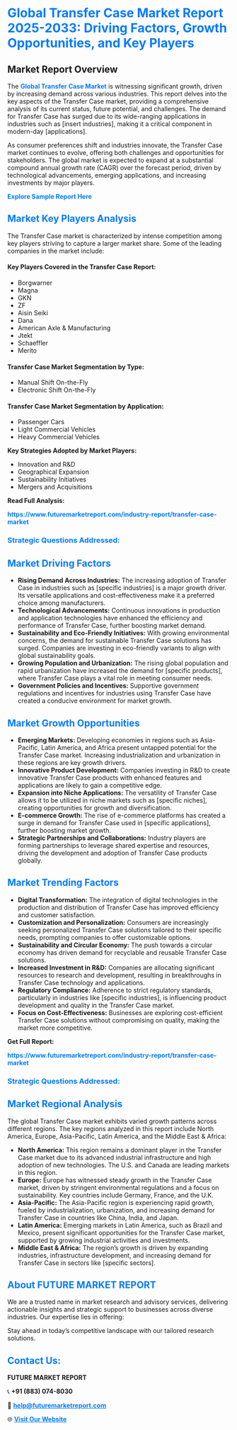 <h1 style="color: #007BFF;">Global Transfer Case Market Report 2025-2033: Driving Factors, Growth Opportunities, and Key Players</h1>

<section id="overview">
<h2>Market Report Overview</h2>
<p>The <a href="https://www.futuremarketreport.com/industry-report/transfer-case-market" style="color: #007BFF; text-decoration: none;"><strong>Global Transfer Case Market</strong></a> is witnessing significant growth, driven by increasing demand across various industries. This report delves into the key aspects of the Transfer Case market, providing a comprehensive analysis of its current status, future potential, and challenges. The demand for Transfer Case has surged due to its wide-ranging applications in industries such as [insert industries], making it a critical component in modern-day [applications].</p>
<p>As consumer preferences shift and industries innovate, the Transfer Case market continues to evolve, offering both challenges and opportunities for stakeholders. The global market is expected to expand at a substantial compound annual growth rate (CAGR) over the forecast period, driven by technological advancements, emerging applications, and increasing investments by major players.</p>
</section>

<section id="overview">
<p><a href="https://www.futuremarketreport.com/request-sample/reportId=105550" style="color: #007BFF; text-decoration: none;"><strong>Explore Sample Report Here</strong></a></p>
</section>

<section id="key-players">
<h2 style="color: #007BFF;">Market Key Players Analysis</h2>
<p>The Transfer Case market is characterized by intense competition among key players striving to capture a larger market share. Some of the leading companies in the market include:</p>
<h4>Key Players Covered in the Transfer Case Report:</h4>
<ul><li>Borgwarner</li><li>Magna</li><li>GKN</li><li>ZF</li><li>Aisin Seiki</li><li>Dana</li><li>American Axle &amp; Manufacturing</li><li>Jtekt</li><li>Schaeffler</li><li>Merito</li></ul>
<h4>Transfer Case Market Segmentation by Type:</h4>
<ul><li>Manual Shift On-the-Fly</li><li>Electronic Shift On-the-Fly</li></ul>

<h4>Transfer Case Market Segmentation by Application:</h4>
<ul><li>Passenger Cars</li><li>Light Commercial Vehicles</li><li>Heavy Commercial Vehicles</li></ul>
<p><strong>Key Strategies Adopted by Market Players:</strong></p>
<ul>
<li>Innovation and R&D</li>
<li>Geographical Expansion</li>
<li>Sustainability Initiatives</li>
<li>Mergers and Acquisitions</li>
</ul>
</section>

<section>
<p><strong>Read Full Analysis: </strong></p><a href="https://www.futuremarketreport.com/industry-report/transfer-case-market" style="color: #007BFF; text-decoration: none;"><strong>https://www.futuremarketreport.com/industry-report/transfer-case-market</strong></a>
<h3 style="color: #007BFF;">Strategic Questions Addressed:</h3>
</section>

<section id="driving-factors">
<h2 style="color: #007BFF;">Market Driving Factors</h2>
<ul>
<li><strong>Rising Demand Across Industries:</strong> The increasing adoption of Transfer Case in industries such as [specific industries] is a major growth driver. Its versatile applications and cost-effectiveness make it a preferred choice among manufacturers.</li>
<li><strong>Technological Advancements:</strong> Continuous innovations in production and application technologies have enhanced the efficiency and performance of Transfer Case, further boosting market demand.</li>
<li><strong>Sustainability and Eco-Friendly Initiatives:</strong> With growing environmental concerns, the demand for sustainable Transfer Case solutions has surged. Companies are investing in eco-friendly variants to align with global sustainability goals.</li>
<li><strong>Growing Population and Urbanization:</strong> The rising global population and rapid urbanization have increased the demand for [specific products], where Transfer Case plays a vital role in meeting consumer needs.</li>
<li><strong>Government Policies and Incentives:</strong> Supportive government regulations and incentives for industries using Transfer Case have created a conducive environment for market growth.</li>
</ul>
</section>

<section id="growth-opportunities">
<h2 style="color: #007BFF;">Market Growth Opportunities</h2>
<ul>
<li><strong>Emerging Markets:</strong> Developing economies in regions such as Asia-Pacific, Latin America, and Africa present untapped potential for the Transfer Case market. Increasing industrialization and urbanization in these regions are key growth drivers.</li>
<li><strong>Innovative Product Development:</strong> Companies investing in R&D to create innovative Transfer Case products with enhanced features and applications are likely to gain a competitive edge.</li>
<li><strong>Expansion into Niche Applications:</strong> The versatility of Transfer Case allows it to be utilized in niche markets such as [specific niches], creating opportunities for growth and diversification.</li>
<li><strong>E-commerce Growth:</strong> The rise of e-commerce platforms has created a surge in demand for Transfer Case used in [specific applications], further boosting market growth.</li>
<li><strong>Strategic Partnerships and Collaborations:</strong> Industry players are forming partnerships to leverage shared expertise and resources, driving the development and adoption of Transfer Case products globally.</li>
</ul>
</section>

<section id="trending-factors">
<h2 style="color: #007BFF;">Market Trending Factors</h2>
<ul>
<li><strong>Digital Transformation:</strong> The integration of digital technologies in the production and distribution of Transfer Case has improved efficiency and customer satisfaction.</li>
<li><strong>Customization and Personalization:</strong> Consumers are increasingly seeking personalized Transfer Case solutions tailored to their specific needs, prompting companies to offer customizable options.</li>
<li><strong>Sustainability and Circular Economy:</strong> The push towards a circular economy has driven demand for recyclable and reusable Transfer Case solutions.</li>
<li><strong>Increased Investment in R&D:</strong> Companies are allocating significant resources to research and development, resulting in breakthroughs in Transfer Case technology and applications.</li>
<li><strong>Regulatory Compliance:</strong> Adherence to strict regulatory standards, particularly in industries like [specific industries], is influencing product development and quality in the Transfer Case market.</li>
<li><strong>Focus on Cost-Effectiveness:</strong> Businesses are exploring cost-efficient Transfer Case solutions without compromising on quality, making the market more competitive.</li>
</ul>
</section>

<section>
<p><strong>Get Full Report: </strong></p><a href="https://www.futuremarketreport.com/industry-report/transfer-case-market" style="color: #007BFF; text-decoration: none;"><strong>https://www.futuremarketreport.com/industry-report/transfer-case-market</strong></a>
<h3 style="color: #007BFF;">Strategic Questions Addressed:</h3>
</section>


<section id="regional-analysis">
<h2 style="color: #007BFF;">Market Regional Analysis</h2>
<p>The global Transfer Case market exhibits varied growth patterns across different regions. The key regions analyzed in this report include North America, Europe, Asia-Pacific, Latin America, and the Middle East & Africa:</p>
<ul>
<li><strong>North America:</strong> This region remains a dominant player in the Transfer Case market due to its advanced industrial infrastructure and high adoption of new technologies. The U.S. and Canada are leading markets in this region.</li>
<li><strong>Europe:</strong> Europe has witnessed steady growth in the Transfer Case market, driven by stringent environmental regulations and a focus on sustainability. Key countries include Germany, France, and the U.K.</li>
<li><strong>Asia-Pacific:</strong> The Asia-Pacific region is experiencing rapid growth, fueled by industrialization, urbanization, and increasing demand for Transfer Case in countries like China, India, and Japan.</li>
<li><strong>Latin America:</strong> Emerging markets in Latin America, such as Brazil and Mexico, present significant opportunities for the Transfer Case market, supported by growing industrial activities and investments.</li>
<li><strong>Middle East & Africa:</strong> The region’s growth is driven by expanding industries, infrastructure development, and increasing demand for Transfer Case in sectors like [specific sectors].</li>
</ul>
</section>

<footer>
<h2 style="color: #007BFF;">About FUTURE MARKET REPORT</h2>
<p>We are a trusted name in market research and advisory services, delivering actionable insights and strategic support to businesses across diverse industries. Our expertise lies in offering:</p>

<p>Stay ahead in today’s competitive landscape with our tailored research solutions.</p>

<h2 style="color: #007BFF;">Contact Us:</h2>
<p><strong>FUTURE MARKET REPORT</strong></p>
<p>📞 <strong>+91 (883) 074-8030</strong></p>
<p>📧 <strong><a href="mailto:help@futuremarketreport.com" style="color: #007BFF;">help@futuremarketreport.com</a></strong></p>
<p>🌐 <strong><a href="https://www.futuremarketreport.com/" style="color: #007BFF;">Visit Our Website</a></strong></p>
</footer>